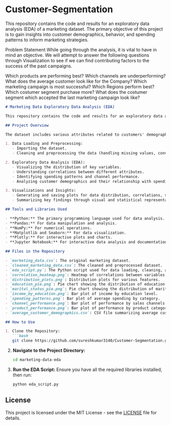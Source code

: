 # Customer-Segmentation
This repository contains the code and results for an exploratory data analysis (EDA) of a marketing dataset. The primary objective of this project is to gain insights into customer demographics, behavior, and spending patterns to inform marketing strategies.

Problem Statement
While going through the analysis, it is vital to have in mind an objective. We will attempt to answer the following questions through Visualization to see if we can find contributing factors to the success of the past campaigns.

Which products are performing best?
Which channels are underperforming?
What does the average customer look like for the Company?
Which marketing campaign is most successful?
Which Regions perform best?
Which costumer segment purchase more?
What does the costumer segment which accepted the last marketing campaign look like?

```markdown
# Marketing Data Exploratory Data Analysis (EDA)

This repository contains the code and results for an exploratory data analysis (EDA) of a marketing dataset. The primary objective of this project is to gain insights into customer demographics, behavior, and spending patterns to inform marketing strategies.

## Project Overview

The dataset includes various attributes related to customers' demographics, enrollment dates, income, and spending habits on different product categories. This project involves the following steps:

1. Data Loading and Preprocessing:
   - Importing the dataset.
   - Cleaning and preprocessing the data (handling missing values, converting data types, removing outliers).

2. Exploratory Data Analysis (EDA):
   - Visualizing the distribution of key variables.
   - Understanding correlations between different attributes.
   - Identifying spending patterns and channel performance.
   - Analyzing customer demographics and their relationship with spending behavior.

3. Visualizations and Insights:
   - Generating and saving plots for data distribution, correlations, spending patterns, and more.
   - Summarizing key findings through visual and statistical representations.

## Tools and Libraries Used

- **Python:** The primary programming language used for data analysis.
- **Pandas:** For data manipulation and analysis.
- **NumPy:** For numerical operations.
- **Matplotlib and Seaborn:** For data visualization.
- **Plotly:** For interactive plots and charts.
- **Jupyter Notebook:** For interactive data analysis and documentation.

## Files in the Repository

- `marketing_data.csv`: The original marketing dataset.
- `cleaned_marketing_data.csv`: The cleaned and preprocessed dataset.
- `eda_script.py`: The Python script used for data loading, cleaning, and EDA.
- `correlation_heatmap.png`: Heatmap of correlations between variables.
- `distribution_plots.png`: Distribution plots for various features.
- `education_pie.png`: Pie chart showing the distribution of education levels.
- `marital_status_pie.png`: Pie chart showing the distribution of marital statuses.
- `income_by_education.png`: Bar plot of income by education level.
- `spending_patterns.png`: Bar plot of average spending by category.
- `channel_performance.png`: Bar plot of performance by sales channels.
- `product_performance.png`: Bar plot of performance by product categories.
- `average_customer_demographics.csv`: CSV file summarizing average customer demographics.

## How to Use

1. Clone the Repository:
   ```bash
   git clone https://github.com/sureshkumar3140/Customer-Segmentation.git
   ```
2. **Navigate to the Project Directory:**
   ```bash
   cd marketing-data-eda
   ```
3. **Run the EDA Script:**
   Ensure you have all the required libraries installed, then run:
   ```bash
   python eda_script.py
   ```

## License

This project is licensed under the MIT License - see the [LICENSE](LICENSE) file for details.
```

